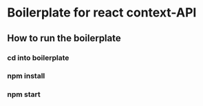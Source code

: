 # Boilerplate for react context-API

## How to run the boilerplate

### cd into boilerplate

### npm install

### npm start
